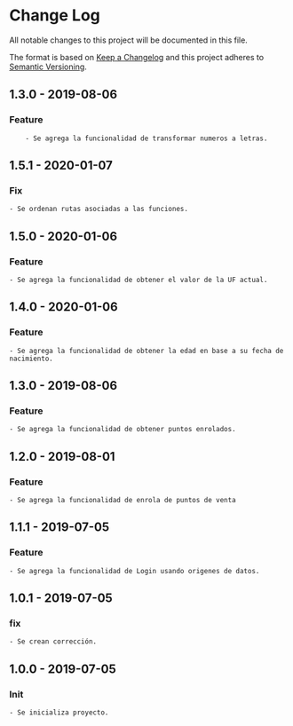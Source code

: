 # Change Log

All notable changes to this project will be documented in this file.

The format is based on [Keep a Changelog](http://keepachangelog.com/)
and this project adheres to [Semantic Versioning](http://semver.org/).

## 1.3.0 - 2019-08-06

### Feature

        - Se agrega la funcionalidad de transformar numeros a letras.

## 1.5.1 - 2020-01-07

### Fix

    - Se ordenan rutas asociadas a las funciones.

## 1.5.0 - 2020-01-06

### Feature

    - Se agrega la funcionalidad de obtener el valor de la UF actual.

## 1.4.0 - 2020-01-06

### Feature

    - Se agrega la funcionalidad de obtener la edad en base a su fecha de nacimiento.

## 1.3.0 - 2019-08-06

### Feature

    - Se agrega la funcionalidad de obtener puntos enrolados.

## 1.2.0 - 2019-08-01

### Feature

    - Se agrega la funcionalidad de enrola de puntos de venta

## 1.1.1 - 2019-07-05

### Feature

    - Se agrega la funcionalidad de Login usando origenes de datos.

## 1.0.1 - 2019-07-05

### fix

    - Se crean corrección.

## 1.0.0 - 2019-07-05

### Init

    - Se inicializa proyecto.
